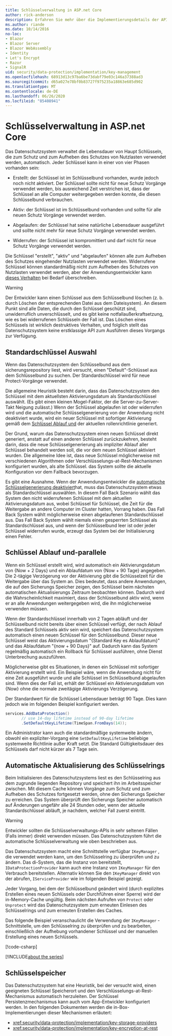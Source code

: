 ```yaml
---
title: Schlüsselverwaltung in ASP.net Core
author: rick-anderson
description: Erfahren Sie mehr über die Implementierungsdetails der APIs für die ASP.net Core Datenschutz-Schlüsselverwaltung.
ms.author: riande
ms.date: 10/14/2016
no-loc:
- Blazor
- Blazor Server
- Blazor WebAssembly
- Identity
- Let's Encrypt
- Razor
- SignalR
uid: security/data-protection/implementation/key-management
ms.openlocfilehash: 68913d13c97ba6be73dabf79e03c146a37388ad3
ms.sourcegitcommit: d65a027e78bf0b83727f975235a18863e685d902
ms.translationtype: MT
ms.contentlocale: de-DE
ms.lasthandoff: 06/26/2020
ms.locfileid: "85408941"
---
```

# <a name="key-management-in-aspnet-core"></a>Schlüsselverwaltung in ASP.net Core

<a name="data-protection-implementation-key-management"></a>

Das Datenschutzsystem verwaltet die Lebensdauer von Haupt Schlüsseln, die zum Schutz und zum Aufheben des Schutzes von Nutzlasten verwendet werden, automatisch. Jeder Schlüssel kann in einer von vier Phasen vorhanden sein:

* Erstellt: der Schlüssel ist im Schlüsselbund vorhanden, wurde jedoch noch nicht aktiviert. Der Schlüssel sollte nicht für neue Schutz Vorgänge verwendet werden, bis ausreichend Zeit verstrichen ist, dass der Schlüssel an alle Computer weitergegeben werden konnte, die diesen Schlüsselbund verbrauchen.

* Aktiv: der Schlüssel ist im Schlüsselbund vorhanden und sollte für alle neuen Schutz Vorgänge verwendet werden.

* Abgelaufen: der Schlüssel hat seine natürliche Lebensdauer ausgeführt und sollte nicht mehr für neue Schutz Vorgänge verwendet werden.

* Widerrufen: der Schlüssel ist kompromittiert und darf nicht für neue Schutz Vorgänge verwendet werden.

Die Schlüssel "erstellt", "aktiv" und "abgelaufen" können alle zum Aufheben des Schutzes eingehender Nutzlasten verwendet werden. Widerrufene Schlüssel können standardmäßig nicht zum Aufheben des Schutzes von Nutzlasten verwendet werden, aber der Anwendungsentwickler kann [dieses Verhalten](xref:security/data-protection/consumer-apis/dangerous-unprotect#data-protection-consumer-apis-dangerous-unprotect) bei Bedarf überschreiben.

>[!WARNING]
> Der Entwickler kann einen Schlüssel aus dem Schlüsselbund löschen (z. b. durch Löschen der entsprechenden Datei aus dem Dateisystem). An diesem Punkt sind alle Daten, die durch den Schlüssel geschützt sind, unwiderruflich unverschlüsselt, und es gibt keine notfallaußerkraftsetzung, wie es bei widerrufenen Schlüsseln der Fall ist. Das Löschen eines Schlüssels ist wirklich destruktives Verhalten, und folglich stellt das Datenschutzsystem keine erstklassige API zum Ausführen dieses Vorgangs zur Verfügung.

## <a name="default-key-selection"></a>Standardschlüssel Auswahl

Wenn das Datenschutzsystem den Schlüsselbund aus dem sicherungsrepository liest, wird versucht, einen "Default"-Schlüssel aus dem Schlüsselbund zu suchen. Der Standardschlüssel wird für neue Protect-Vorgänge verwendet.

Die allgemeine Heuristik besteht darin, dass das Datenschutzsystem den Schlüssel mit dem aktuellsten Aktivierungsdatum als Standardschlüssel auswählt. (Es gibt einen kleinen Mogel-Faktor, der die Server-zu-Server-Takt Neigung zulässt.) Wenn der Schlüssel abgelaufen ist oder widerrufen wird und die automatische Schlüsselgenerierung von der Anwendung nicht deaktiviert wurde, wird ein neuer Schlüssel mit sofortiger Aktivierung gemäß dem [Schlüssel Ablauf und](xref:security/data-protection/implementation/key-management#data-protection-implementation-key-management-expiration) der aktuellen rollenrichtlinie generiert.

Der Grund, warum das Datenschutzsystem einen neuen Schlüssel direkt generiert, anstatt auf einen anderen Schlüssel zurückzukehren, besteht darin, dass die neue Schlüsselgenerierung als impliziter Ablauf aller Schlüssel behandelt werden soll, die vor dem neuen Schlüssel aktiviert wurden. Die allgemeine Idee ist, dass neue Schlüssel möglicherweise mit verschiedenen Algorithmen oder Verschlüsselungs-at-Rest-Mechanismen konfiguriert wurden, als alte Schlüssel. das System sollte die aktuelle Konfiguration vor dem Fallback bevorzugen.

Es gibt eine Ausnahme. Wenn der Anwendungsentwickler die [automatische Schlüsselgenerierung deaktiviert](xref:security/data-protection/configuration/overview#disableautomatickeygeneration)hat, muss das Datenschutzsystem etwas als Standardschlüssel auswählen. In diesem Fall Back Szenario wählt das System den nicht widerrufenen Schlüssel mit dem aktuellen Aktivierungsdatum aus, wobei Schlüssel für Schlüssel, die Zeit für die Weitergabe an andere Computer im Cluster hatten, Vorrang haben. Das Fall Back System wählt möglicherweise einen abgelaufenen Standardschlüssel aus. Das Fall Back System wählt niemals einen gesperrten Schlüssel als Standardschlüssel aus, und wenn der Schlüsselbund leer ist oder jeder Schlüssel widerrufen wurde, erzeugt das System bei der Initialisierung einen Fehler.

<a name="data-protection-implementation-key-management-expiration"></a>

## <a name="key-expiration-and-rolling"></a>Schlüssel Ablauf und-parallele

Wenn ein Schlüssel erstellt wird, wird automatisch ein Aktivierungsdatum von {Now + 2 Days} und ein Ablaufdatum von {Now + 90 Tage} angegeben. Die 2-tägige Verzögerung vor der Aktivierung gibt die Schlüsselzeit für die Weitergabe über das System an. Dies bedeutet, dass andere Anwendungen, die auf den Sicherungs Speicher zeigen, den Schlüssel beim nächsten automatischen Aktualisierungs Zeitraum beobachten können. Dadurch wird die Wahrscheinlichkeit maximiert, dass der Schlüsselbund aktiv wird, wenn er an alle Anwendungen weitergegeben wird, die ihn möglicherweise verwenden müssen.

Wenn der Standardschlüssel innerhalb von 2 Tagen abläuft und der Schlüsselbund nicht bereits über einen Schlüssel verfügt, der nach Ablauf des Standard Schlüssels aktiv sein wird, speichert das Datenschutzsystem automatisch einen neuen Schlüssel für den Schlüsselbund. Dieser neue Schlüssel weist das Aktivierungsdatum "{Standard Key es Ablaufdatum}" und das Ablaufdatum "{now + 90 Days}" auf. Dadurch kann das System regelmäßig automatisch ein Rollback für Schlüssel ausführen, ohne Dienst Unterbrechung auszuführen.

Möglicherweise gibt es Situationen, in denen ein Schlüssel mit sofortiger Aktivierung erstellt wird. Ein Beispiel wäre, wenn die Anwendung nicht für eine Zeit ausgeführt wurde und alle Schlüssel im Schlüsselbund abgelaufen sind. Wenn dies der Fall ist, erhält der Schlüssel ein Aktivierungsdatum von {Now} ohne die normale zweitägige Aktivierungs Verzögerung.

Der Standardwert für die Schlüssel Lebensdauer beträgt 90 Tage. Dies kann jedoch wie im folgenden Beispiel konfiguriert werden.

```csharp
services.AddDataProtection()
       // use 14-day lifetime instead of 90-day lifetime
       .SetDefaultKeyLifetime(TimeSpan.FromDays(14));
```

Ein Administrator kann auch die standardmäßige systemweite ändern, obwohl ein expliziter-Vorgang eine `SetDefaultKeyLifetime` beliebige systemweite Richtlinie außer Kraft setzt. Die Standard Gültigkeitsdauer des Schlüssels darf nicht kürzer als 7 Tage sein.

## <a name="automatic-key-ring-refresh"></a>Automatische Aktualisierung des Schlüsselrings

Beim Initialisieren des Datenschutzsystems liest es den Schlüsselring aus dem zugrunde liegenden Repository und speichert ihn im Arbeitsspeicher zwischen. Mit diesem Cache können Vorgänge zum Schutz und zum Aufheben des Schutzes fortgesetzt werden, ohne den Sicherungs Speicher zu erreichen. Das System überprüft den Sicherungs Speicher automatisch auf Änderungen ungefähr alle 24 Stunden oder, wenn der aktuelle Standardschlüssel abläuft, je nachdem, welcher Fall zuerst eintritt.

>[!WARNING]
> Entwickler sollten die Schlüsselverwaltungs-APIs in sehr seltenen Fällen (Falls immer) direkt verwenden müssen. Das Datenschutzsystem führt die automatische Schlüsselverwaltung wie oben beschrieben aus.

Das Datenschutzsystem macht eine Schnittstelle verfügbar `IKeyManager` , die verwendet werden kann, um den Schlüsselring zu überprüfen und zu ändern. Das di-System, das die Instanz von bereitstellt, `IDataProtectionProvider` kann auch eine Instanz von `IKeyManager` für den Verbrauch bereitstellen. Alternativ können Sie den `IKeyManager` direkt von der abrufen, `IServiceProvider` wie im folgenden Beispiel gezeigt.

Jeder Vorgang, bei dem der Schlüsselbund geändert wird (durch explizites Erstellen eines neuen Schlüssels oder Durchführen einer Sperre) wird der in-Memory-Cache ungültig. Beim nächsten Aufrufen von `Protect` oder `Unprotect` wird das Datenschutzsystem zum erneuten Einlesen des Schlüsselrings und zum erneuten Erstellen des Caches.

Das folgende Beispiel veranschaulicht die Verwendung der `IKeyManager` -Schnittstelle, um den Schlüsselring zu überprüfen und zu bearbeiten, einschließlich der Aufhebung vorhandener Schlüssel und der manuellen Erstellung eines neuen Schlüssels.

[!code-csharp[](key-management/samples/key-management.cs)]

[!INCLUDE[about the series](~/includes/code-comments-loc.md)]

## <a name="key-storage"></a>Schlüsselspeicher

Das Datenschutzsystem hat eine Heuristik, bei der versucht wird, einen geeigneten Schlüssel Speicherort und den Verschlüsselungs-at-Rest-Mechanismus automatisch herzuleiten. Der Schlüssel Persistenzmechanismus kann auch vom App-Entwickler konfiguriert werden. In den folgenden Dokumenten werden die in-Box-Implementierungen dieser Mechanismen erläutert:

* <xref:security/data-protection/implementation/key-storage-providers>
* <xref:security/data-protection/implementation/key-encryption-at-rest>
